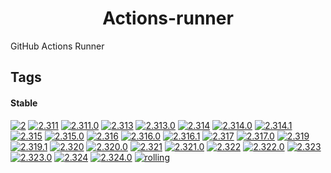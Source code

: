 <!---
NOTE: AUTO-GENERATED FILE
to edit this file, instead edit its template at: ./github/scripts/templates/container/README.md.j2
-->
<div align="center">

# Actions-runner

</div>

GitHub Actions Runner

## Tags

#### Stable



[![2](https://img.shields.io/badge/2-blue?style=flat-square)](https://github.com/shamubernetes/containers/pkgs/container/actions-runner/416321698?tag=2)
 [![2.311](https://img.shields.io/badge/2.311-blue?style=flat-square)](https://github.com/shamubernetes/containers/pkgs/container/actions-runner/167754895?tag=2.311)
 [![2.311.0](https://img.shields.io/badge/2.311.0-blue?style=flat-square)](https://github.com/shamubernetes/containers/pkgs/container/actions-runner/167754895?tag=2.311.0)
 [![2.313](https://img.shields.io/badge/2.313-blue?style=flat-square)](https://github.com/shamubernetes/containers/pkgs/container/actions-runner/183261826?tag=2.313)
 [![2.313.0](https://img.shields.io/badge/2.313.0-blue?style=flat-square)](https://github.com/shamubernetes/containers/pkgs/container/actions-runner/183261826?tag=2.313.0)
 [![2.314](https://img.shields.io/badge/2.314-blue?style=flat-square)](https://github.com/shamubernetes/containers/pkgs/container/actions-runner/185960221?tag=2.314)
 [![2.314.0](https://img.shields.io/badge/2.314.0-blue?style=flat-square)](https://github.com/shamubernetes/containers/pkgs/container/actions-runner/183690725?tag=2.314.0)
 [![2.314.1](https://img.shields.io/badge/2.314.1-blue?style=flat-square)](https://github.com/shamubernetes/containers/pkgs/container/actions-runner/185960221?tag=2.314.1)
 [![2.315](https://img.shields.io/badge/2.315-blue?style=flat-square)](https://github.com/shamubernetes/containers/pkgs/container/actions-runner/198831628?tag=2.315)
 [![2.315.0](https://img.shields.io/badge/2.315.0-blue?style=flat-square)](https://github.com/shamubernetes/containers/pkgs/container/actions-runner/198831628?tag=2.315.0)
 [![2.316](https://img.shields.io/badge/2.316-blue?style=flat-square)](https://github.com/shamubernetes/containers/pkgs/container/actions-runner/211421431?tag=2.316)
 [![2.316.0](https://img.shields.io/badge/2.316.0-blue?style=flat-square)](https://github.com/shamubernetes/containers/pkgs/container/actions-runner/207436482?tag=2.316.0)
 [![2.316.1](https://img.shields.io/badge/2.316.1-blue?style=flat-square)](https://github.com/shamubernetes/containers/pkgs/container/actions-runner/211421431?tag=2.316.1)
 [![2.317](https://img.shields.io/badge/2.317-blue?style=flat-square)](https://github.com/shamubernetes/containers/pkgs/container/actions-runner/230624255?tag=2.317)
 [![2.317.0](https://img.shields.io/badge/2.317.0-blue?style=flat-square)](https://github.com/shamubernetes/containers/pkgs/container/actions-runner/230624255?tag=2.317.0)
 [![2.319](https://img.shields.io/badge/2.319-blue?style=flat-square)](https://github.com/shamubernetes/containers/pkgs/container/actions-runner/270227043?tag=2.319)
 [![2.319.1](https://img.shields.io/badge/2.319.1-blue?style=flat-square)](https://github.com/shamubernetes/containers/pkgs/container/actions-runner/270227043?tag=2.319.1)
 [![2.320](https://img.shields.io/badge/2.320-blue?style=flat-square)](https://github.com/shamubernetes/containers/pkgs/container/actions-runner/283823130?tag=2.320)
 [![2.320.0](https://img.shields.io/badge/2.320.0-blue?style=flat-square)](https://github.com/shamubernetes/containers/pkgs/container/actions-runner/283823130?tag=2.320.0)
 [![2.321](https://img.shields.io/badge/2.321-blue?style=flat-square)](https://github.com/shamubernetes/containers/pkgs/container/actions-runner/318953272?tag=2.321)
 [![2.321.0](https://img.shields.io/badge/2.321.0-blue?style=flat-square)](https://github.com/shamubernetes/containers/pkgs/container/actions-runner/318953272?tag=2.321.0)
 [![2.322](https://img.shields.io/badge/2.322-blue?style=flat-square)](https://github.com/shamubernetes/containers/pkgs/container/actions-runner/362005833?tag=2.322)
 [![2.322.0](https://img.shields.io/badge/2.322.0-blue?style=flat-square)](https://github.com/shamubernetes/containers/pkgs/container/actions-runner/362005833?tag=2.322.0)
 [![2.323](https://img.shields.io/badge/2.323-blue?style=flat-square)](https://github.com/shamubernetes/containers/pkgs/container/actions-runner/408614559?tag=2.323)
 [![2.323.0](https://img.shields.io/badge/2.323.0-blue?style=flat-square)](https://github.com/shamubernetes/containers/pkgs/container/actions-runner/408614559?tag=2.323.0)
 [![2.324](https://img.shields.io/badge/2.324-blue?style=flat-square)](https://github.com/shamubernetes/containers/pkgs/container/actions-runner/416321698?tag=2.324)
 [![2.324.0](https://img.shields.io/badge/2.324.0-blue?style=flat-square)](https://github.com/shamubernetes/containers/pkgs/container/actions-runner/416321698?tag=2.324.0)
 [![rolling](https://img.shields.io/badge/rolling-green?style=flat-square)](https://github.com/shamubernetes/containers/pkgs/container/actions-runner/416321698?tag=rolling)
